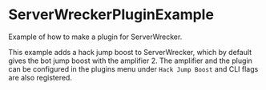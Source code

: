 # ServerWreckerPluginExample

Example of how to make a plugin for ServerWrecker.

This example adds a hack jump boost to ServerWrecker, which by default gives the bot jump boost with the amplifier 2.
The amplifier and the plugin can be configured in the plugins menu under `Hack Jump Boost` and CLI flags are also registered.

